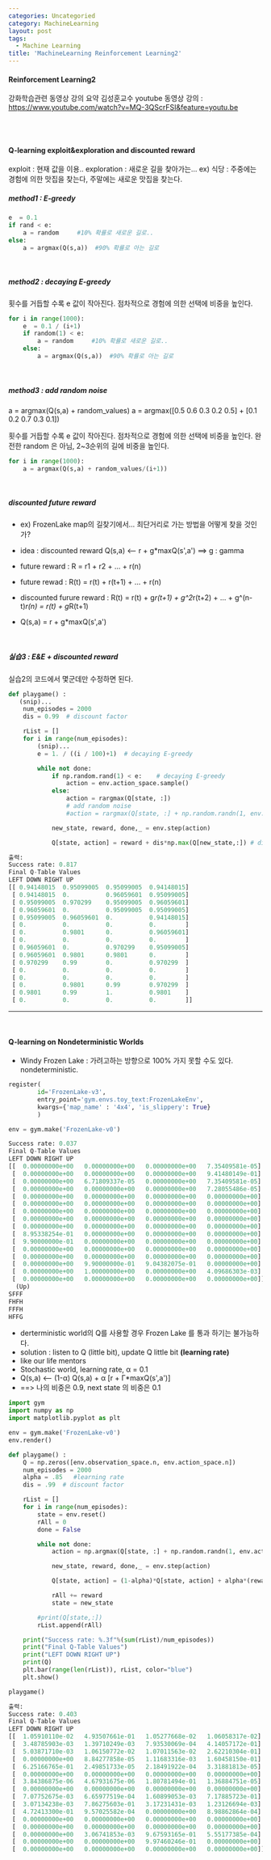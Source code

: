 ```yaml
---
categories: Uncategoried
category: MachineLearning
layout: post
tags:
  - Machine Learning
title: 'MachineLearning Reinforcement Learning2'
---
```

#### Reinforcement Learning2
강화학습관련 동영상 강의 요약
김성훈교수 youtube 동영상 강의 : https://www.youtube.com/watch?v=MQ-3QScrFSI&feature=youtu.be

<br><br>

#### Q-learning exploit&exploration and discounted reward
exploit : 현재 값을 이용..
exploration : 새로운 길을 찾아가는...
ex) 식당 : 주중에는 경험에 의한 맛집을 찾는다, 주말에는 새로운 맛집을 찾는다.

##### method1 : E-greedy
```python
e  = 0.1
if rand < e:
    a = random     #10% 확률로 새로운 길로..
else:
    a = argmax(Q(s,a))  #90% 확률로 아는 길로
```

<br>

##### method2 : decaying E-greedy
횟수를 거듭할 수록 e 값이 작아진다. 점차적으로 경험에 의한 선택에 비중을 높인다.
```python
for i in range(1000):
    e  = 0.1 / (i+1)
    if random(1) < e:
        a = random     #10% 확률로 새로운 길로..
    else:
        a = argmax(Q(s,a))  #90% 확률로 아는 길로
```

<br>

##### method3 : add random noise
a = argmax(Q(s,a) + random_values)
a = argmax([0.5 0.6 0.3 0.2 0.5] + [0.1 0.2 0.7 0.3 0.1])

횟수를 거듭할 수록 e 값이 작아진다. 점차적으로 경험에 의한 선택에 비중을 높인다.
완전한 random 은 아님, 2~3순위의 길에 비중을 높인다.
```python
for i in range(1000):
    a = argmax(Q(s,a) + random_values/(i+1))
```

<br>

##### discounted future reward
* ex) FrozenLake map의 길찾기에서... 최단거리로 가는 방법을 어떻게 찾을 것인가?
* idea : discounted reward
	Q(s,a) <-- r + g*maxQ(s',a')     ==>   g : gamma

* future reward : R = r1 + r2 + ... + r(n)
* future rewad : R(t) = r(t) + r(t+1) + ... + r(n)

* discounted furure reward : R(t) = r(t) + g*r(t+1) + g^2*r(t+2) + ... + g^(n-t)*r(n) = r(t) + g*R(t+1)
* Q(s,a) = r + g*maxQ(s',a')

<br>

##### 실습3 : E&E + discounted reward

실습2의 코드에서 몇군데만 수정하면 된다.
```python
def playgame() :
   (snip)...
    num_episodes = 2000
    dis = 0.99  # discount factor

    rList = []
    for i in range(num_episodes):
        (snip)...
        e = 1. / ((i / 100)+1)  # decaying E-greedy

        while not done:
            if np.random.rand(1) < e:    # decaying E-greedy
                action = env.action_space.sample()
            else:
                action = rargmax(Q[state, :])
                # add random noise
                #action = rargmax(Q[state, :] + np.random.randn(1, env.action_space.n) / (i+1))

            new_state, reward, done,_ = env.step(action)

            Q[state, action] = reward + dis*np.max(Q[new_state,:]) # discount reward

출력:
Success rate: 0.817
Final Q-Table Values
LEFT DOWN RIGHT UP
[[ 0.94148015  0.95099005  0.95099005  0.94148015]
 [ 0.94148015  0.          0.96059601  0.95099005]
 [ 0.95099005  0.970299    0.95099005  0.96059601]
 [ 0.96059601  0.          0.95099005  0.95099005]
 [ 0.95099005  0.96059601  0.          0.94148015]
 [ 0.          0.          0.          0.        ]
 [ 0.          0.9801      0.          0.96059601]
 [ 0.          0.          0.          0.        ]
 [ 0.96059601  0.          0.970299    0.95099005]
 [ 0.96059601  0.9801      0.9801      0.        ]
 [ 0.970299    0.99        0.          0.970299  ]
 [ 0.          0.          0.          0.        ]
 [ 0.          0.          0.          0.        ]
 [ 0.          0.9801      0.99        0.970299  ]
 [ 0.9801      0.99        1.          0.9801    ]
 [ 0.          0.          0.          0.        ]]
```

---

<br>

#### Q-learning on Nondeterministic Worlds
* Windy Frozen Lake : 가려고하는 방향으로 100% 가지 못할 수도 있다. nondeterministic.

```python
register(
        id='FrozenLake-v3',
        entry_point='gym.envs.toy_text:FrozenLakeEnv',
        kwargs={'map_name' : '4x4', 'is_slippery': True}
        )

env = gym.make('FrozenLake-v0')

Success rate: 0.037
Final Q-Table Values
LEFT DOWN RIGHT UP
[[  0.00000000e+00   0.00000000e+00   0.00000000e+00   7.35409581e-05]
 [  0.00000000e+00   0.00000000e+00   0.00000000e+00   9.41480149e-01]
 [  0.00000000e+00   6.71809337e-05   0.00000000e+00   7.35409581e-05]
 [  0.00000000e+00   0.00000000e+00   0.00000000e+00   7.28055486e-05]
 [  0.00000000e+00   0.00000000e+00   0.00000000e+00   0.00000000e+00]
 [  0.00000000e+00   0.00000000e+00   0.00000000e+00   0.00000000e+00]
 [  0.00000000e+00   0.00000000e+00   0.00000000e+00   0.00000000e+00]
 [  0.00000000e+00   0.00000000e+00   0.00000000e+00   0.00000000e+00]
 [  0.00000000e+00   0.00000000e+00   0.00000000e+00   0.00000000e+00]
 [  8.95338254e-01   0.00000000e+00   0.00000000e+00   0.00000000e+00]
 [  9.90000000e-01   0.00000000e+00   0.00000000e+00   0.00000000e+00]
 [  0.00000000e+00   0.00000000e+00   0.00000000e+00   0.00000000e+00]
 [  0.00000000e+00   0.00000000e+00   0.00000000e+00   0.00000000e+00]
 [  0.00000000e+00   9.90000000e-01   9.04382075e-01   0.00000000e+00]
 [  0.00000000e+00   1.00000000e+00   0.00000000e+00   4.09686303e-03]
 [  0.00000000e+00   0.00000000e+00   0.00000000e+00   0.00000000e+00]]
  (Up)
SFFF
FHFH
FFFH
HFFG
```
* derterministic world의 Q를 사용할 경우 Frozen Lake 를 통과 하기는 불가능하다.
* solution : listen to Q (little bit),  update Q little bit **(learning rate)**
* like our life mentors
* Stochastic world, learning rate, α = 0.1
* Q(s,a) <-- (1-α) Q(s,a) + α  [r + Γ*maxQ(s',a')]
* ==> 나의 비중은 0.9, next state 의 비중은 0.1

```python
import gym
import numpy as np
import matplotlib.pyplot as plt

env = gym.make('FrozenLake-v0')
env.render()

def playgame() :
    Q = np.zeros([env.observation_space.n, env.action_space.n])
    num_episodes = 2000
    alpha = .85   #learning rate
    dis = .99  # discount factor

    rList = []
    for i in range(num_episodes):
        state = env.reset()
        rAll = 0
        done = False

        while not done:
            action = np.argmax(Q[state, :] + np.random.randn(1, env.action_space.n) / (i+1))

            new_state, reward, done,_ = env.step(action)

            Q[state, action] = (1-alpha)*Q[state, action] + alpha*(reward + dis*np.max(Q[new_state,:]))

            rAll += reward
            state = new_state

        #print(Q[state,:])
        rList.append(rAll)

    print("Success rate: %.3f"%(sum(rList)/num_episodes))
    print("Final Q-Table Values")
    print("LEFT DOWN RIGHT UP")
    print(Q)
    plt.bar(range(len(rList)), rList, color="blue")
    plt.show()

playgame()

출력:
Success rate: 0.403
Final Q-Table Values
LEFT DOWN RIGHT UP
[[  1.05910110e-02   4.93507661e-01   1.05277668e-02   1.06058317e-02]
 [  3.48785903e-03   1.39710249e-03   7.93530069e-04   4.14057172e-01]
 [  5.03871710e-03   1.06150772e-02   1.07011563e-02   2.62210304e-01]
 [  0.00000000e+00   8.84277858e-05   1.11683316e-03   1.60458150e-01]
 [  6.25166765e-01   2.49851733e-05   2.18491922e-04   3.31881813e-05]
 [  0.00000000e+00   0.00000000e+00   0.00000000e+00   0.00000000e+00]
 [  3.84386875e-06   4.67931675e-06   1.80781494e-01   1.36884751e-05]
 [  0.00000000e+00   0.00000000e+00   0.00000000e+00   0.00000000e+00]
 [  7.07752675e-03   6.65977519e-04   1.60899053e-03   7.17885723e-01]
 [  3.07134238e-03   7.86275603e-01   3.17231431e-03   1.23126694e-03]
 [  4.72413300e-01   9.57025582e-04   0.00000000e+00   8.98862864e-04]
 [  0.00000000e+00   0.00000000e+00   0.00000000e+00   0.00000000e+00]
 [  0.00000000e+00   0.00000000e+00   0.00000000e+00   0.00000000e+00]
 [  0.00000000e+00   3.06741853e-03   9.67593165e-01   5.55177385e-04]
 [  0.00000000e+00   0.00000000e+00   9.97460246e-01   0.00000000e+00]
 [  0.00000000e+00   0.00000000e+00   0.00000000e+00   0.00000000e+00]]
```
